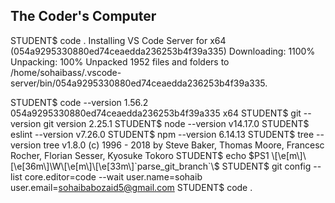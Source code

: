 ## The Coder's Computer
STUDENT$ code .
Installing VS Code Server for x64 (054a9295330880ed74ceaedda236253b4f39a335)
Downloading:  1100%
Unpacking: 100%
Unpacked 1952 files and folders to /home/sohaibass/.vscode-server/bin/054a9295330880ed74ceaedda236253b4f39a335.

STUDENT$ code --version
1.56.2
054a9295330880ed74ceaedda236253b4f39a335
x64
STUDENT$ git --version
git version 2.25.1
STUDENT$ node --version
v14.17.0
STUDENT$ eslint --version
v7.26.0
STUDENT$ npm --version
6.14.13
STUDENT$ tree --version
tree v1.8.0 (c) 1996 - 2018 by Steve Baker, Thomas Moore, Francesc Rocher, Florian Sesser, Kyosuke Tokoro
STUDENT$ echo $PS1
\[\e[m\]\[\e[36m\]\W\[\e[m\]\[\e[33m\]`parse_git_branch`\$
STUDENT$ git config --list
core.editor=code --wait
user.name=sohaib
user.email=sohaibabozaid5@gmail.com 
STUDENT$ code .